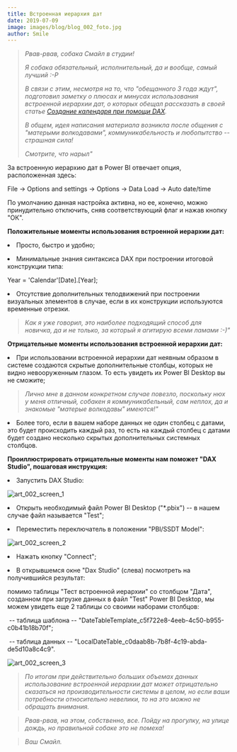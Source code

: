 ```yaml
---
title: Встроенная иерархия дат
date: 2019-07-09
image: images/blog/blog_002_foto.jpg
author: Smile
---
```


> *Рвав-рвав, собака Смайл в студии!*
>
> *Я собака обязательный, исполнительный, да и вообще, самый лучший :-Р*
>
> *В связи с этим, несмотря на то, что "обещанного 3 года ждут", подготовил заметку о плюсах и минусах использования встроенной иерархии дат, о которых обещал рассказать в своей статье [Создание календаря при помощи DAX](https://kkadikin.ru/ru/blog/article_001/).*
>
> *В общем, идея написания материала возникла после общения с "матерыми волкодавами", коммуникабельность и любопытство -- страшная сила!*
>
> *Смотрите, что нарыл"*

За встроенную иерархию дат в Power BI отвечает опция, расположенная здесь:

File -> Options and settings -> Options -> Data Load -> Auto date/time

По умолчанию данная настройка активна, но ее, конечно, можно принудительно отключить, сняв соответствующий флаг и нажав кнопку "ОК".

**Положительные моменты использования встроенной иерархии дат:**

**<li>** Просто, быстро и удобно;

**<li>** Минимальные знания синтаксиса DAX при построении итоговой конструкции типа: 

Year = 'Calendar'[Date].[Year];

**<li>** Отсутствие дополнительных телодвижений при построении визуальных элементов в случае, если в их конструкции используются временные отрезки.

> *Как я уже говорил, это наиболее подходящий способ для новичка, да и не только, за который я агитирую всеми ламами :-)"*

**Отрицательные моменты использования встроенной иерархии дат:**

**<li>** При использовании встроенной иерархии дат неявным образом в системе создаются скрытые дополнительные столбцы, которых не видно невооруженным глазом. То есть увидеть их Power BI Desktop вы не сможите;

> *Лично мне в данном конкретном случае повезло, поскольку нюх у меня отличный, собакен я коммуникабельный, сам неплох, да и знакомые "матерые волкодавы" имеются!"*

**<li>** Более того, если в вашем наборе данных не один столбец с датами, это будет происходить каждый раз, то есть на каждый столбец с датами будет создано несколько скрытых дополнительных системных столбцов.

**Проиллюстрировать отрицательные моменты нам поможет "DAX Studio", пошаговая инструкция:**

**<li>** Запустить DAX Studio:

![art_002_screen_1](https://kkadikin.ru/images/blog/art_002_screen_1.jpg)

**<li>** Открыть необходимый файл Power BI Desktop ("*.pbix") -- в нашем случае файл называется "Test";

**<li>** Переместить переключатель в положении "PBI/SSDT Model":

![art_002_screen_2](https://kkadikin.ru/images/blog/art_002_screen_2.jpg)

**<li>** Нажать кнопку "Connect";

**<li>** В открывшемся окне "Dax Studio" (слева) посмотреть на получившийся результат:

помимо таблицы "Тест встроенной иерархии" со столбцом "Дата", созданном при загрузке данных в файл "Test" Power BI Desktop, мы можем увидеть еще 2 таблицы со своими наборами столбцов: 

​		-- таблица шаблона -- "DateTableTemplate_c5f722e8-4eeb-4c50-b955-c0b41b18b70f";

​		-- таблица данных  -- "LocalDateTable_c0daab8b-7b8f-4c19-abda-de5d10a8c4c9".

![art_002_screen_3](https://kkadikin.ru/images/blog/art_002_screen_3.jpg)


> *По итогам при действительно больших объемах данных использование встроенной иерархии дат может отрицательно сказаться на производительности системы в целом, но если ваши потребности относительно невелики, то на это можно не обращать внимания.*

> *Рвав-рвав, на этом, собственно, все. Пойду на прогулку, на улице дождь, но правильной собаке это не помеха!*

> *Ваш Смайл.*

